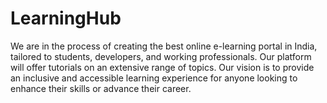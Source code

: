 # LearningHub
We are in the process of creating the best online e-learning portal in India, tailored to students, developers, and working professionals. Our platform will offer tutorials on an extensive range of topics. Our vision is to provide an inclusive and accessible learning experience for anyone looking to enhance their skills or advance their career. 
